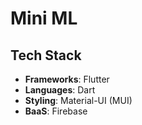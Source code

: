 # Mini ML

## Tech Stack
- **Frameworks**: Flutter
- **Languages**: Dart
- **Styling**: Material-UI (MUI)
- **BaaS**: Firebase
